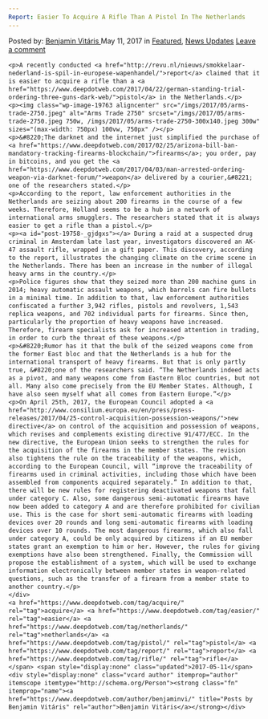 ```yaml
---
Report: Easier To Acquire A Rifle Than A Pistol In The Netherlands
---
```

<article class="post-listing post-19758 post type-post status-publish format-standard has-post-thumbnail hentry  tag-acquire tag-easier tag-netherlands tag-pistol tag-report tag-rifle">
    <div class="post-inner">
        <span>Posted by: <a href="https://www.deepdotweb.com/author/benjaminvi/" title="">Benjamin Vitáris </a></span>
    <span>May 11, 2017</span>
    <span>in <a href="https://www.deepdotweb.com/category/deepdot-news/" rel="category tag">Featured</a>, <a href="https://www.deepdotweb.com/category/news-updates/" rel="category tag">News Updates</a></span>
    <span><a href="https://www.deepdotweb.com/2017/05/11/report-easier-acquire-rifle-pistol-netherlands/#respond">Leave a comment</a></span>
    </p>
    <div class="clear"></div>
    
    <p>A recently conducted <a href="http://revu.nl/nieuws/smokkelaar-nederland-is-spil-in-europese-wapenhandel/">report</a> claimed that it is easier to acquire a rifle than a <a href="https://www.deepdotweb.com/2017/04/22/german-standing-trial-ordering-three-guns-dark-web/">pistol</a> in the Netherlands.</p>
    <p><img class="wp-image-19763 aligncenter" src="/imgs/2017/05/arms-trade-2750.jpeg" alt="Arms Trade 2750" srcset="/imgs/2017/05/arms-trade-2750.jpeg 750w, /imgs/2017/05/arms-trade-2750-300x140.jpeg 300w" sizes="(max-width: 750px) 100vw, 750px" /></p>
    <p>&#8220;The darknet and the internet just simplified the purchase of <a href="https://www.deepdotweb.com/2017/02/25/arizona-bill-ban-mandatory-tracking-firearms-blockchain/">firearms</a>; you order, pay in bitcoins, and you get the <a href="https://www.deepdotweb.com/2017/04/03/man-arrested-ordering-weapon-via-darknet-forum/">weapon</a> delivered by a courier,&#8221; one of the researchers stated.</p>
    <p>According to the report, law enforcement authorities in the Netherlands are seizing about 200 firearms in the course of a few weeks. Therefore, Holland seems to be a hub in a network of international arms smugglers. The researchers stated that it is always easier to get a rifle than a pistol.</p>
    <p><a id="post-19758-_gjdgxs"></a> During a raid at a suspected drug criminal in Amsterdam late last year, investigators discovered an AK-47 assault rifle, wrapped in a gift paper. This discovery, according to the report, illustrates the changing climate on the crime scene in the Netherlands. There has been an increase in the number of illegal heavy arms in the country.</p>
    <p>Police figures show that they seized more than 200 machine guns in 2014; heavy automatic assault weapons, which barrels can fire bullets in a minimal time. In addition to that, law enforcement authorities confiscated a further 3,942 rifles, pistols and revolvers, 1,543 replica weapons, and 702 individual parts for firearms. Since then, particularly the proportion of heavy weapons have increased. Therefore, firearm specialists ask for increased attention in trading, in order to curb the threat of these weapons.</p>
    <p>&#8220;Rumor has it that the bulk of the seized weapons come from the former East bloc and that the Netherlands is a hub for the international transport of heavy firearms. But that is only partly true, &#8220;one of the researchers said. “The Netherlands indeed acts as a pivot, and many weapons come from Eastern Bloc countries, but not all. Many also come precisely from the EU Member States. Although, I have also seen myself what all comes from Eastern Europe.”</p>
    <p>On April 25th, 2017, the European Council adopted a <a href="http://www.consilium.europa.eu/en/press/press-releases/2017/04/25-control-acquisition-possession-weapons/">new directive</a> on control of the acquisition and possession of weapons, which revises and complements existing directive 91/477/ECC. In the new directive, the European Union seeks to strengthen the rules for the acquisition of the firearms in the member states. The revision also tightens the rule on the traceability of the weapons, which, according to the European Council, will “improve the traceability of firearms used in criminal activities, including those which have been assembled from components acquired separately.” In addition to that, there will be new rules for registering deactivated weapons that fall under category C. Also, some dangerous semi-automatic firearms have now been added to category A and are therefore prohibited for civilian use. This is the case for short semi-automatic firearms with loading devices over 20 rounds and long semi-automatic firearms with loading devices over 10 rounds. The most dangerous firearms, which also fall under category A, could be only acquired by citizens if an EU member states grant an exemption to him or her. However, the rules for giving exemptions have also been strengthened. Finally, the Commission will propose the establishment of a system, which will be used to exchange information electronically between member states in weapon-related questions, such as the transfer of a firearm from a member state to another country.</p>
    </div>
    <a href="https://www.deepdotweb.com/tag/acquire/" rel="tag">acquire</a> <a href="https://www.deepdotweb.com/tag/easier/" rel="tag">easier</a> <a href="https://www.deepdotweb.com/tag/netherlands/" rel="tag">netherlands</a> <a href="https://www.deepdotweb.com/tag/pistol/" rel="tag">pistol</a> <a href="https://www.deepdotweb.com/tag/report/" rel="tag">report</a> <a href="https://www.deepdotweb.com/tag/rifle/" rel="tag">rifle</a></span> <span style="display:none" class="updated">2017-05-11</span>
    <div style="display:none" class="vcard author" itemprop="author" itemscope itemtype="http://schema.org/Person"><strong class="fn" itemprop="name"><a href="https://www.deepdotweb.com/author/benjaminvi/" title="Posts by Benjamin Vitáris" rel="author">Benjamin Vitáris</a></strong></div>
    
